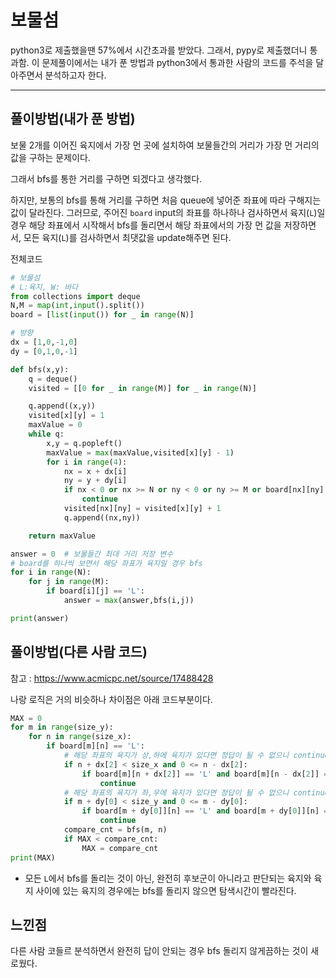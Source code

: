 # 보물섬

python3로 제출했을땐 57%에서 시간초과를 받았다. 그래서, pypy로 제출했더니 통과함. 이 문제풀이에서는 내가 푼 방법과 python3에서 통과한 사람의 코드를 주석을 달아주면서 분석하고자 한다.

---

## 풀이방법(내가 푼 방법)

보물 2개를 이어진 육지에서 가장 먼 곳에 설치하여 보물들간의 거리가 가장 먼 거리의 값을 구하는 문제이다.

그래서 bfs를 통한 거리를 구하면 되겠다고 생각했다.

하지만, 보통의 bfs를 통해 거리를 구하면 처음 queue에 넣어준 좌표에 따라 구해지는 값이 달라진다. 그러므로, 주어진 `board` input의 좌표를 하나하나 검사하면서 육지(`L`)일 경우 해당 좌표에서 시작해서 bfs를 돌리면서 해당 좌표에서의 가장 먼 값을 저장하면서, 모든 육지(`L`)를 검사하면서 최댓값을 update해주면 된다.



전체코드

```python
# 보물섬
# L:육지, W: 바다
from collections import deque
N,M = map(int,input().split())
board = [list(input()) for _ in range(N)]

# 방향
dx = [1,0,-1,0]
dy = [0,1,0,-1]

def bfs(x,y):
    q = deque()
    visited = [[0 for _ in range(M)] for _ in range(N)]

    q.append((x,y))
    visited[x][y] = 1
    maxValue = 0
    while q:
        x,y = q.popleft()
        maxValue = max(maxValue,visited[x][y] - 1)
        for i in range(4):
            nx = x + dx[i]
            ny = y + dy[i]
            if nx < 0 or nx >= N or ny < 0 or ny >= M or board[nx][ny] == 'W' or visited[nx][ny] != 0:
                continue
            visited[nx][ny] = visited[x][y] + 1
            q.append((nx,ny))

    return maxValue

answer = 0	# 보물들간 최대 거리 저장 변수
# board를 하나씩 보면서 해당 좌표가 육지일 경우 bfs
for i in range(N):
    for j in range(M):
        if board[i][j] == 'L':
            answer = max(answer,bfs(i,j))

print(answer)
```



## 풀이방법(다른 사람 코드)

참고 : https://www.acmicpc.net/source/17488428

나랑 로직은 거의 비슷하나 차이점은 아래 코드부분이다.

```python
MAX = 0
for m in range(size_y):
    for n in range(size_x):
        if board[m][n] == 'L':
            # 해당 좌표의 육지가 상,하에 육지가 있다면 정답이 될 수 없으니 continue
            if n + dx[2] < size_x and 0 <= n - dx[2]:
                if board[m][n + dx[2]] == 'L' and board[m][n - dx[2]] == 'L':
                    continue
            # 해당 좌표의 육지가 좌,우에 육지가 있다면 정답이 될 수 없으니 continue
            if m + dy[0] < size_y and 0 <= m - dy[0]:
                if board[m + dy[0]][n] == 'L' and board[m + dy[0]][n] == 'L':
                    continue
            compare_cnt = bfs(m, n)
            if MAX < compare_cnt:
                MAX = compare_cnt
print(MAX)
```

- 모든 `L`에서 bfs를 돌리는 것이 아닌, 완전히 후보군이 아니라고 판단되는 육지와 육지 사이에 있는 육지의 경우에는 bfs를 돌리지 않으면 탐색시간이 빨라진다.



## 느낀점

다른 사람 코들르 분석하면서 완전히 답이 안되는 경우 bfs 돌리지 않게끔하는 것이 새로웠다.